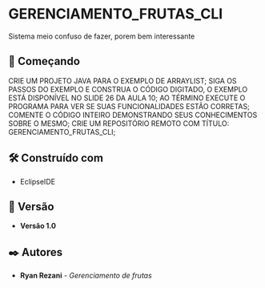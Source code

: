 # GERENCIAMENTO_FRUTAS_CLI

Sistema meio confuso de fazer, porem bem interessante

## 🚀 Começando

CRIE UM PROJETO JAVA PARA O EXEMPLO DE ARRAYLIST;
SIGA OS PASSOS DO EXEMPLO E CONSTRUA O CÓDIGO DIGITADO, O EXEMPLO ESTÁ DISPONÍVEL NO SLIDE 26 DA AULA 10;
AO TÉRMINO EXECUTE O PROGRAMA PARA VER SE SUAS FUNCIONALIDADES ESTÃO CORRETAS;
COMENTE O CÓDIGO INTEIRO DEMONSTRANDO SEUS CONHECIMENTOS SOBRE O MESMO;
CRIE UM REPOSITÓRIO REMOTO COM TÍTULO: GERENCIAMENTO_FRUTAS_CLI;


## 🛠️ Construído com

* EclipseIDE

## 📌 Versão

* **Versão 1.0** 

## ✒️ Autores

* **Ryan Rezani** - *Gerenciamento de frutas* 
